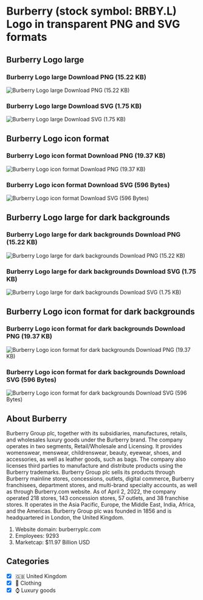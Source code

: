 # Burberry (stock symbol: BRBY.L) Logo in transparent PNG and SVG formats

## Burberry Logo large

### Burberry Logo large Download PNG (15.22 KB)

![Burberry Logo large Download PNG (15.22 KB)](/img/orig/BRBY.L_BIG-43aeb157.png)

### Burberry Logo large Download SVG (1.75 KB)

![Burberry Logo large Download SVG (1.75 KB)](/img/orig/BRBY.L_BIG-6e0f3f63.svg)

## Burberry Logo icon format

### Burberry Logo icon format Download PNG (19.37 KB)

![Burberry Logo icon format Download PNG (19.37 KB)](/img/orig/BRBY.L-57de4743.png)

### Burberry Logo icon format Download SVG (596 Bytes)

![Burberry Logo icon format Download SVG (596 Bytes)](/img/orig/BRBY.L-a5d1fec6.svg)

## Burberry Logo large for dark backgrounds

### Burberry Logo large for dark backgrounds Download PNG (15.22 KB)

![Burberry Logo large for dark backgrounds Download PNG (15.22 KB)](/img/orig/BRBY.L_BIG.D-d282f033.png)

### Burberry Logo large for dark backgrounds Download SVG (1.75 KB)

![Burberry Logo large for dark backgrounds Download SVG (1.75 KB)](/img/orig/BRBY.L_BIG.D-107248e9.svg)

## Burberry Logo icon format for dark backgrounds

### Burberry Logo icon format for dark backgrounds Download PNG (19.37 KB)

![Burberry Logo icon format for dark backgrounds Download PNG (19.37 KB)](/img/orig/BRBY.L.D-bba3fa68.png)

### Burberry Logo icon format for dark backgrounds Download SVG (596 Bytes)

![Burberry Logo icon format for dark backgrounds Download SVG (596 Bytes)](/img/orig/BRBY.L.D-bd075072.svg)

## About Burberry

Burberry Group plc, together with its subsidiaries, manufactures, retails, and wholesales luxury goods under the Burberry brand. The company operates in two segments, Retail/Wholesale and Licensing. It provides womenswear, menswear, childrenswear, beauty, eyewear, shoes, and accessories, as well as leather goods, such as bags. The company also licenses third parties to manufacture and distribute products using the Burberry trademarks. Burberry Group plc sells its products through Burberry mainline stores, concessions, outlets, digital commerce, Burberry franchisees, department stores, and multi-brand specialty accounts, as well as through Burberry.com website. As of April 2, 2022, the company operated 218 stores, 143 concession stores, 57 outlets, and 38 franchise stores. It operates in the Asia Pacific, Europe, the Middle East, India, Africa, and the Americas. Burberry Group plc was founded in 1856 and is headquartered in London, the United Kingdom.

1. Website domain: burberryplc.com
2. Employees: 9293
3. Marketcap: $11.97 Billion USD


## Categories
- [x] 🇬🇧 United Kingdom
- [x] 👚 Clothing
- [x] ⌚ Luxury goods

